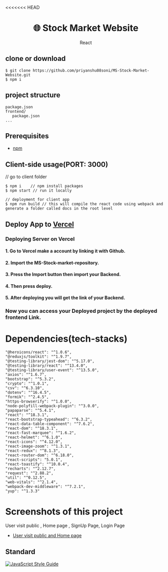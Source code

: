 <<<<<<< HEAD
<h1 align="center">
🌐 Stock Market Website 
</h1>
<p align="center">
React
</p>

## clone or download
```terminal
$ git clone https://github.com/priyanshu08soni/MS-Stock-Market-Website.git
$ npm i
```

## project structure
```terminal
package.json
frontend/
   package.json
...
```

## Prerequisites
- [npm](https://nodejs.org/en/download/package-manager/)

## Client-side usage(PORT: 3000)
  // go to client folder
```terminal
$ npm i    // npm install packages
$ npm start // run it locally

// deployment for client app
$ npm run build // this will compile the react code using webpack and generate a folder called docs in the root level
```


## Deploy App to [Vercel](https://vercel.com/)
### Deploying Server on Vercel
#### 1. Go to Vercel make a account by linking it with Github.
#### 2. Import the MS-Stock-market-repository.
#### 3. Press the Import button then import your Backend.
#### 4. Then press deploy.
#### 5. After deploying you will get the link of your Backend. 

### Now you can access your Deployed project by the deployed frontend Link.

# Dependencies(tech-stacks)
    "@heroicons/react": "^1.0.6",
    "@reduxjs/toolkit": "^1.9.7",
    "@testing-library/jest-dom": "^5.17.0",
    "@testing-library/react": "^13.4.0",
    "@testing-library/user-event": "^13.5.0",
    "axios": "^1.6.7",
    "bootstrap": "^5.3.2",
    "crypto": "^1.0.1",
    "csv": "^6.3.10",
    "dotenv": "^16.4.5",
    "formik": "^2.4.5",
    "https-browserify": "^1.0.0",
    "node-polyfill-webpack-plugin": "^3.0.0",
    "papaparse": "^5.4.1",
    "react": "^18.3.1",
    "react-bootstrap-typeahead": "^6.3.2",
    "react-data-table-component": "^7.6.2",
    "react-dom": "^18.3.1",
    "react-fast-marquee": "^1.6.2",
    "react-helmet": "^6.1.0",
    "react-icons": "^4.12.0",
    "react-image-zoom": "^1.3.1",
    "react-redux": "^8.1.3",
    "react-router-dom": "^6.18.0",
    "react-scripts": "5.0.1",
    "react-toastify": "^10.0.4",
    "recharts": "^2.12.7",
    "request": "^2.88.2",
    "util": "^0.12.5",
    "web-vitals": "^2.1.4",
    "webpack-dev-middleware": "^7.2.1",
    "yup": "^1.3.3"
   
# Screenshots of this project

User visit public , Home page , SignUp Page, Login Page
- [User visit public and Home page](https://imgur.com/a/website-r90AEM8)

## Standard

[![JavaScript Style Guide](https://cdn.rawgit.com/standard/standard/master/badge.svg)](https://github.com/standard/standard)
